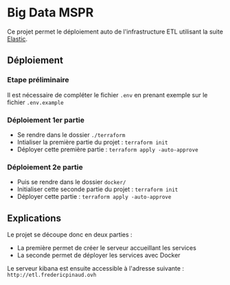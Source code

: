 # Big Data MSPR

Ce projet permet le déploiement auto de l'infrastructure ETL utilisant la suite [Elastic](https://www.elastic.co/fr/).

## Déploiement

### Etape préliminaire 

Il est nécessaire de compléter le fichier `.env` en prenant exemple sur le fichier `.env.example`

### Déploiement 1er partie

* Se rendre dans le dossier `./terraform`
* Intialiser la première partie du projet : `terraform init` 
* Déployer cette première partie : `terraform apply -auto-approve`

### Déploiement 2e partie 

* Puis se rendre dans le dossier `docker/`
* Initialiser cette seconde partie du projet : `terraform init`
* Déployer cette partie : `terraform apply -auto-approve` 

## Explications

Le projet se découpe donc en deux parties :

* La première permet de créer le serveur accueillant les services
* La seconde permet de déployer les services avec Docker

Le serveur kibana est ensuite accessible à l'adresse suivante : `http://etl.fredericpinaud.ovh`

